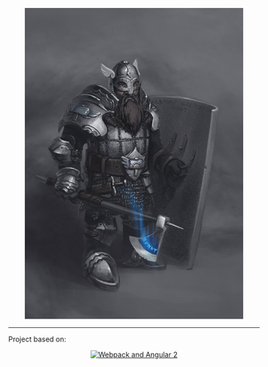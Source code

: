 <p align="center">
  <a href="https://www.behance.net/in2eternity" target="_blank">
    <img width="438" alt="D&D Keep" src="src/assets/img/sargon.jpg">
  </a>
</p>

___

Project based on: 
<p align="center">
  <a href="https://angularclass.com" target="_blank">
    <img src="https://cloud.githubusercontent.com/assets/1016365/9863762/a84fed4a-5af7-11e5-9dde-d5da01e797e7.png" alt="Webpack and Angular 2" width="500" height="320"/>
  </a>
</p>